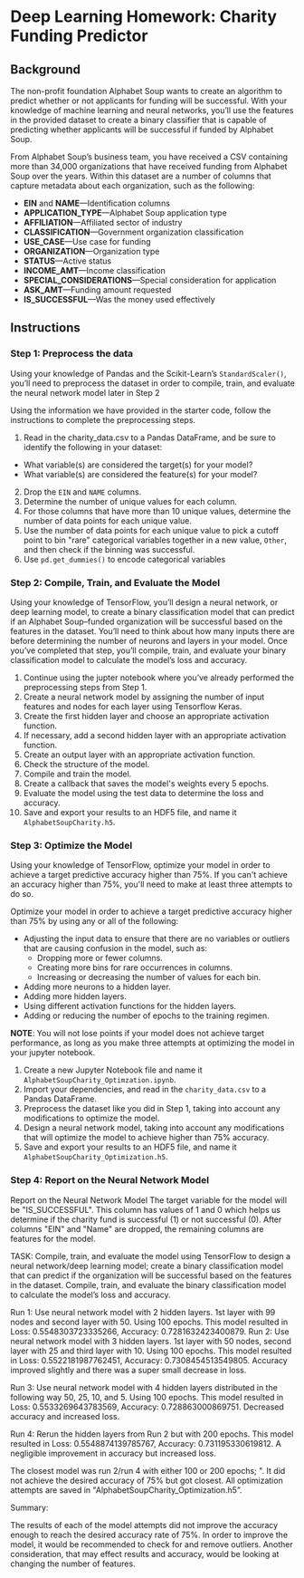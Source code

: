 # Deep Learning Homework: Charity Funding Predictor

## Background

The non-profit foundation Alphabet Soup wants to create an algorithm to predict whether or not applicants for funding will be successful. With your knowledge of machine learning and neural networks, you’ll use the features in the provided dataset to create a binary classifier that is capable of predicting whether applicants will be successful if funded by Alphabet Soup.

From Alphabet Soup’s business team, you have received a CSV containing more than 34,000 organizations that have received funding from Alphabet Soup over the years. Within this dataset are a number of columns that capture metadata about each organization, such as the following:

* **EIN** and **NAME**—Identification columns
* **APPLICATION_TYPE**—Alphabet Soup application type
* **AFFILIATION**—Affiliated sector of industry
* **CLASSIFICATION**—Government organization classification
* **USE_CASE**—Use case for funding
* **ORGANIZATION**—Organization type
* **STATUS**—Active status
* **INCOME_AMT**—Income classification
* **SPECIAL_CONSIDERATIONS**—Special consideration for application
* **ASK_AMT**—Funding amount requested
* **IS_SUCCESSFUL**—Was the money used effectively

## Instructions

### Step 1: Preprocess the data

Using your knowledge of Pandas and the Scikit-Learn’s `StandardScaler()`, you’ll need to preprocess the dataset in order to compile, train, and evaluate the neural network model later in Step 2

Using the information we have provided in the starter code, follow the instructions to complete the preprocessing steps.

1. Read in the charity_data.csv to a Pandas DataFrame, and be sure to identify the following in your dataset:
  * What variable(s) are considered the target(s) for your model?
  * What variable(s) are considered the feature(s) for your model?
2. Drop the `EIN` and `NAME` columns.
3. Determine the number of unique values for each column.
4. For those columns that have more than 10 unique values, determine the number of data points for each unique value.
6. Use the number of data points for each unique value to pick a cutoff point to bin "rare" categorical variables together in a new value, `Other`, and then check if the binning was successful.
7. Use `pd.get_dummies()` to encode categorical variables

### Step 2: Compile, Train, and Evaluate the Model

Using your knowledge of TensorFlow, you’ll design a neural network, or deep learning model, to create a binary classification model that can predict if an Alphabet Soup–funded organization will be successful based on the features in the dataset. You’ll need to think about how many inputs there are before determining the number of neurons and layers in your model. Once you’ve completed that step, you’ll compile, train, and evaluate your binary classification model to calculate the model’s loss and accuracy.

1. Continue using the jupter notebook where you’ve already performed the preprocessing steps from Step 1.
2. Create a neural network model by assigning the number of input features and nodes for each layer using Tensorflow Keras.
3. Create the first hidden layer and choose an appropriate activation function.
4. If necessary, add a second hidden layer with an appropriate activation function.
5. Create an output layer with an appropriate activation function.
6. Check the structure of the model.
7. Compile and train the model.
8. Create a callback that saves the model's weights every 5 epochs.
9. Evaluate the model using the test data to determine the loss and accuracy.
10. Save and export your results to an HDF5 file, and name it `AlphabetSoupCharity.h5`.

### Step 3: Optimize the Model

Using your knowledge of TensorFlow, optimize your model in order to achieve a target predictive accuracy higher than 75%. If you can't achieve an accuracy higher than 75%, you'll need to make at least three attempts to do so.

Optimize your model in order to achieve a target predictive accuracy higher than 75% by using any or all of the following:

* Adjusting the input data to ensure that there are no variables or outliers that are causing confusion in the model, such as:
  * Dropping more or fewer columns.
  * Creating more bins for rare occurrences in columns.
  * Increasing or decreasing the number of values for each bin.
* Adding more neurons to a hidden layer.
* Adding more hidden layers.
* Using different activation functions for the hidden layers.
* Adding or reducing the number of epochs to the training regimen.

**NOTE**: You will not lose points if your model does not achieve target performance, as long as you make three attempts at optimizing the model in your jupyter notebook.

1. Create a new Jupyter Notebook file and name it `AlphabetSoupCharity_Optimzation.ipynb`.
2. Import your dependencies, and read in the `charity_data.csv` to a Pandas DataFrame.
3. Preprocess the dataset like you did in Step 1, taking into account any modifications to optimize the model.
4. Design a neural network model, taking into account any modifications that will optimize the model to achieve higher than 75% accuracy.
5. Save and export your results to an HDF5 file, and name it `AlphabetSoupCharity_Optimization.h5`.

### Step 4: Report on the Neural Network Model

Report on the Neural Network Model
The target variable for the model will be "IS_SUCCESSFUL". This column has values of 1 and 0 which helps us determine if the charity fund is successful (1) or not successful (0). After columns "EIN" and "Name" are dropped, the remaining columns are features for the model.

TASK: Compile, train, and evaluate the model using TensorFlow to design a neural network/deep learning model; create a binary classification model that can predict if the organization will be successful based on the features in the dataset. Compile, train, and evaluate the binary classification model to calculate the model’s loss and accuracy.

Run 1: Use neural network model with 2 hidden layers. 1st layer with 99 nodes and second layer with 50. Using 100 epochs.
 This model resulted in Loss: 0.5548303723335266, Accuracy: 0.7281632423400879.
Run 2: Use neural network model with 3 hidden layers. 1st layer with 50 nodes, second layer with 25 and third layer with 10. Using 100 epochs.
 This model resulted in Loss: 0.5522181987762451, Accuracy: 0.7308454513549805. Accuracy improved slightly and there was a super small decrease in loss.

Run 3: Use neural network model with 4 hidden layers distributed in the following way 50, 25, 10, and 5. Using 100 epochs.
 This model resulted in Loss: 0.5533269643783569, Accuracy: 0.728863000869751. Decreased accuracy and increased loss.

Run 4: Rerun the hidden layers from Run 2 but with 200 epochs.
 This model resulted in Loss: 0.5548874139785767, Accuracy: 0.731195330619812. A negligible improvement in accuracy but increased loss.

The closest model was run 2/run 4 with either 100 or 200 epochs; ". It did not achieve the desired accuracy of 75% but got closest.
All optimization attempts are saved in "AlphabetSoupCharity_Optimization.h5”.

Summary:

The results of each of the model attempts did not improve the accuracy enough to reach the desired accuracy rate of 75%. In order to improve the model, it would be recommended to check for and remove outliers. Another consideration, that may effect results and accuracy, would be looking at changing the number of features.

